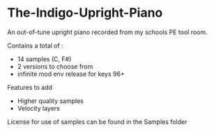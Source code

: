 # The-Indigo-Upright-Piano
An out-of-tune upright piano recorded from my schools PE tool room.

Contains a total of :
- 14 samples (C, F#)
- 2 versions to choose from
- infinite mod env release for keys 96+

Features to add
- Higher quality samples
- Velocity layers

License for use of samples can be found in the Samples folder
